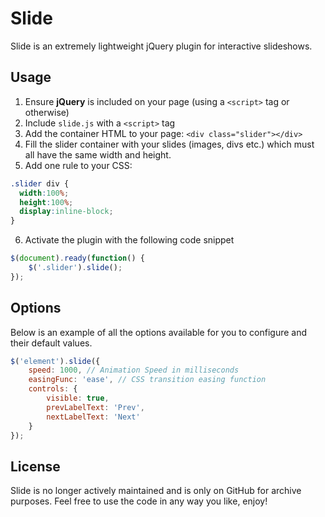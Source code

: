 # Slide
Slide is an extremely lightweight jQuery plugin for interactive slideshows.

## Usage
1. Ensure **jQuery** is included on your page (using a `<script>` tag or otherwise)
2. Include `slide.js` with a `<script>` tag
3. Add the container HTML to your page: `<div class="slider"></div>` 
4. Fill the slider container with your slides (images, divs etc.) which must all have the same width and height.
5. Add one rule to your CSS:
```css
.slider div {
  width:100%;
  height:100%;
  display:inline-block;
}
```
6. Activate the plugin with the following code snippet
```javascript
$(document).ready(function() {
    $('.slider').slide();
});
```

## Options
Below is an example of all the options available for you to configure and their default values.
```javascript
$('element').slide({
    speed: 1000, // Animation Speed in milliseconds
    easingFunc: 'ease', // CSS transition easing function
    controls: {
        visible: true,
        prevLabelText: 'Prev',
        nextLabelText: 'Next'
    }
});
```

## License
Slide is no longer actively maintained and is only on GitHub for archive purposes. Feel free to use the code in any way you like, enjoy!
